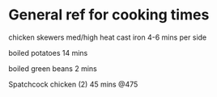 # General ref for cooking times

chicken skewers
med/high heat cast iron
4-6 mins per side

boiled potatoes
14 mins

boiled green beans
2 mins

Spatchcock chicken (2)
45 mins @475